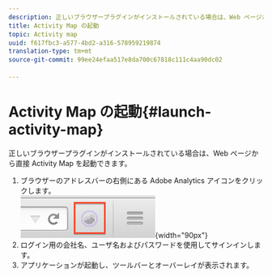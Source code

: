 ```yaml
---
description: 正しいブラウザープラグインがインストールされている場合は、Web ページから直接 Activity Map を起動できます。
title: Activity Map の起動
topic: Activity map
uuid: f617fbc3-a577-4bd2-a316-578959219874
translation-type: tm+mt
source-git-commit: 99ee24efaa517e8da700c67818c111c4aa90dc02

---
```



# Activity Map の起動{#launch-activity-map}

正しいブラウザープラグインがインストールされている場合は、Web ページから直接 Activity Map を起動できます。

1. ブラウザーのアドレスバーの右側にある Adobe Analytics アイコンをクリックします。\
   ![](assets/an_icon.png){width="90px"}
1. ログイン用の会社名、ユーザ名およびパスワードを使用してサインインします。
1. アプリケーションが起動し、ツールバーとオーバーレイが表示されます。

